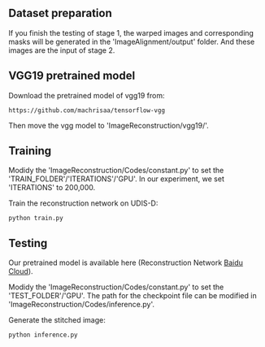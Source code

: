 ## Dataset preparation
If you finish the testing of stage 1, the warped images and corresponding masks will be generated in the 'ImageAlignment/output' folder. And these images are the input of stage 2.

## VGG19 pretrained model
Download the pretrained model of vgg19 from:
```
https://github.com/machrisaa/tensorflow-vgg
```
Then move the vgg model to 'ImageReconstruction/vgg19/'.

## Training
Modidy the 'ImageReconstruction/Codes/constant.py' to set the 'TRAIN_FOLDER'/'ITERATIONS'/'GPU'. In our experiment, we set 'ITERATIONS' to 200,000.

Train the reconstruction network on UDIS-D:
```
python train.py
```

## Testing 
Our pretrained model is available here (Reconstruction Network [Baidu Cloud](https://pan.baidu.com/s/1jYtiwibIL0dDfDalw1NR0w)).

Modidy the 'ImageReconstruction/Codes/constant.py' to set the 'TEST_FOLDER'/'GPU'. The path for the checkpoint file can be modified in 'ImageReconstruction/Codes/inference.py'.

Generate the stitched image:
```
python inference.py
```
